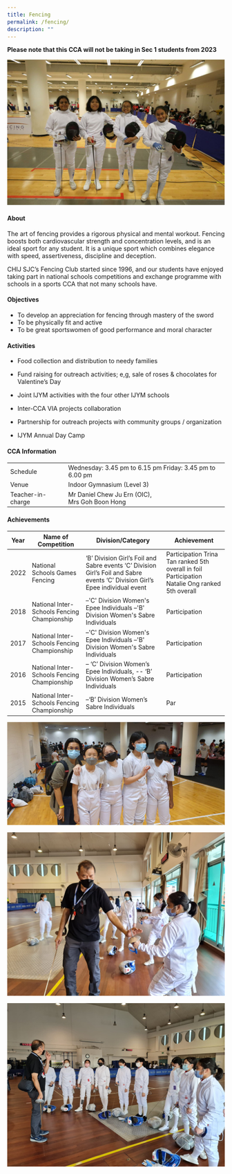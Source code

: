 ```yaml
---
title: Fencing
permalink: /fencing/
description: ""
---
```

**Please note that this CCA will not be taking in Sec 1 students from 2023**

![](/images/CCA/Physical%20Sports/Fencing/F1.jpg)

#### **About**


The art of fencing provides a rigorous physical and mental workout. Fencing boosts both cardiovascular strength and concentration levels, and is an ideal sport for any student. It is a unique sport which combines elegance with speed, assertiveness, discipline and deception.

  

CHIJ SJC’s Fencing Club started since 1996, and our students have enjoyed taking part in national schools competitions and exchange programme with schools in a sports CCA that not many schools have.

#### **Objectives**


*   To develop an appreciation for fencing through mastery of the sword
*   To be physically fit and active
*   To be great sportswomen of good performance and moral character

#### **Activities**


*   Food collection and distribution to needy families  
    
*   Fund raising for outreach activities; e,g, sale of roses &amp; chocolates for Valentine’s Day
*   Joint IJYM activities with the four other IJYM schools
*   Inter-CCA VIA projects collaboration
*   Partnership for outreach projects with community groups / organization
*   IJYM Annual Day Camp

#### **CCA Information**

|                    |                                                            |
|--------------------|------------------------------------------------------------|
| Schedule           | Wednesday: 3.45 pm to 6.15 pm  Friday: 3.45 pm to 6.00 pm  |
| Venue              |                  Indoor Gymnasium (Level 3)                |
| Teacher-in-charge  | Mr Daniel Chew Ju Ern (OIC), <br> Mrs Goh Boon Hong        |

#### **Achievements**


|  Year | Name of Competition                          | Division/Category                                                                                                                  | Achievement                                                                                         |
|:-----:|----------------------------------------------|------------------------------------------------------------------------------------------------------------------------------------|-----------------------------------------------------------------------------------------------------|
|  2022 | National Schools Games Fencing               | ‘B’ Division Girl’s Foil and Sabre events     ‘C’ Division Girl’s Foil and Sabre events  ‘C’ Division Girl’s Epee individual event | Participation Trina Tan ranked 5th overall in foil  Participation  Natalie Ong  ranked 5th overall  |
|  2018 | National Inter-Schools Fencing Championship  | –'C' Division Women's Epee Individuals –'B' Division Women's Sabre Individuals                                                     |                                             Participation                                           |
|  2017 | National Inter-Schools Fencing Championship  | –'C' Division Women's Epee Individuals –'B' Division Women's Sabre Individuals                                                     | Participation                                                                                       |
|  2016 | National Inter-Schools Fencing Championship  | – ‘C’ Division Women’s Epee Individuals, -- ‘B’ Division Women’s Sabre Individuals                                                 | Participation                                                                                       |
|  2015 | National Inter-Schools Fencing Championship  | –‘B’ Division Women’s Sabre Individuals                                                                                            | Par                                                                                                 |


![](/images/CCA/Physical%20Sports/Fencing/F2.jpg)

![](/images/CCA/Physical%20Sports/Fencing/F3.jpg)

![](/images/CCA/Physical%20Sports/Fencing/F4.jpg)